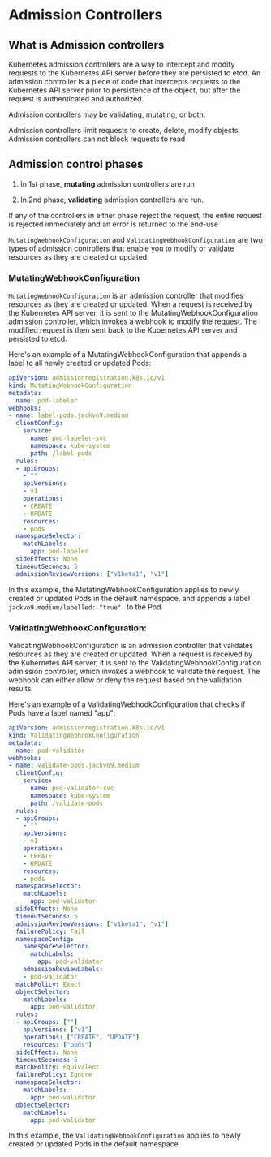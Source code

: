 # Admission Controllers 
## What is Admission controllers
Kubernetes admission controllers are a way to intercept and modify requests to the Kubernetes API server before they are persisted to etcd. 
An admission controller is a piece of code that intercepts requests to the Kubernetes API server prior to persistence of the object, but after the request is authenticated and authorized.

Admission controllers may be validating, mutating, or both.

Admission controllers limit requests to create, delete, modify objects. Admission controllers can not block requests to read

## Admission control phases 
1. In 1st phase, **mutating** admission controllers are run

2. In 2nd phase, **validating** admission controllers are run.

If any of the controllers in either phase reject the request, the entire request is rejected immediately and an error is returned to the end-use

`MutatingWebhookConfiguration` and `ValidatingWebhookConfiguration` are two types of admission controllers that enable you to modify or validate resources as they are created or updated.

### MutatingWebhookConfiguration
`MutatingWebhookConfiguration` is an admission controller that modifies resources as they are created or updated. When a request is received by the Kubernetes API server, it is sent to the MutatingWebhookConfiguration admission controller, which invokes a webhook to modify the request. The modified request is then sent back to the Kubernetes API server and persisted to etcd.

Here's an example of a MutatingWebhookConfiguration that appends a label to all newly created or updated Pods:

```yaml
apiVersion: admissionregistration.k8s.io/v1
kind: MutatingWebhookConfiguration
metadata:
  name: pod-labeler
webhooks:
- name: label-pods.jackvo9.medium
  clientConfig:
    service:
      name: pod-labeler-svc
      namespace: kube-system
      path: /label-pods
  rules:
  - apiGroups:
    - ""
    apiVersions:
    - v1
    operations:
    - CREATE
    - UPDATE
    resources:
    - pods
  namespaceSelector:
    matchLabels:
      app: pod-labeler
  sideEffects: None
  timeoutSeconds: 5
  admissionReviewVersions: ["v1beta1", "v1"]

```
In this example, the MutatingWebhookConfiguration applies to newly created or updated Pods in the default namespace, and appends a label ```jackvo9.medium/labelled: "true" ``` to the Pod.

### ValidatingWebhookConfiguration:
ValidatingWebhookConfiguration is an admission controller that validates resources as they are created or updated. When a request is received by the Kubernetes API server, it is sent to the ValidatingWebhookConfiguration admission controller, which invokes a webhook to validate the request. The webhook can either allow or deny the request based on the validation results.

Here's an example of a ValidatingWebhookConfiguration that checks if Pods have a label named "app":
```yaml
apiVersion: admissionregistration.k8s.io/v1
kind: ValidatingWebhookConfiguration
metadata:
  name: pod-validator
webhooks:
- name: validate-pods.jackvo9.medium
  clientConfig:
    service:
      name: pod-validator-svc
      namespace: kube-system
      path: /validate-pods
  rules:
  - apiGroups:
    - ""
    apiVersions:
    - v1
    operations:
    - CREATE
    - UPDATE
    resources:
    - pods
  namespaceSelector:
    matchLabels:
      app: pod-validator
  sideEffects: None
  timeoutSeconds: 5
  admissionReviewVersions: ["v1beta1", "v1"]
  failurePolicy: Fail
  namespaceConfig:
    namespaceSelector:
      matchLabels:
        app: pod-validator
    admissionReviewLabels:
    - pod-validator
  matchPolicy: Exact
  objectSelector:
    matchLabels:
      app: pod-validator
  rules:
  - apiGroups: [""]
    apiVersions: ["v1"]
    operations: ["CREATE", "UPDATE"]
    resources: ["pods"]
  sideEffects: None
  timeoutSeconds: 5
  matchPolicy: Equivalent
  failurePolicy: Ignore
  namespaceSelector:
    matchLabels:
      app: pod-validator
  objectSelector:
    matchLabels:
      app: pod-validator
```

In this example, the `ValidatingWebhookConfiguration` applies to newly created or updated Pods in the default namespace
